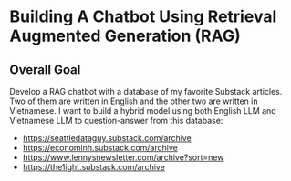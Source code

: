 # Building A Chatbot Using Retrieval Augmented Generation (RAG)
## Overall Goal
Develop a RAG chatbot with a database of my favorite Substack articles. Two of them are written in English and the other two are written in Vietnamese. I want to build a hybrid model using both English LLM and Vietnamese LLM to question-answer from this database:
- https://seattledataguy.substack.com/archive
- https://econominh.substack.com/archive
- https://www.lennysnewsletter.com/archive?sort=new
- https://the1ight.substack.com/archive
